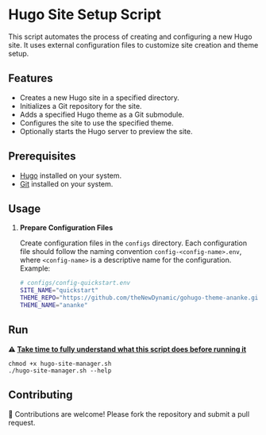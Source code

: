 # Hugo Site Setup Script

This script automates the process of creating and configuring a new Hugo site. It uses external configuration files to customize site creation and theme setup.

## Features

- Creates a new Hugo site in a specified directory.
- Initializes a Git repository for the site.
- Adds a specified Hugo theme as a Git submodule.
- Configures the site to use the specified theme.
- Optionally starts the Hugo server to preview the site.

## Prerequisites

- [Hugo](https://gohugo.io/getting-started/installing/) installed on your system.
- [Git](https://git-scm.com/) installed on your system.



## Usage

1. **Prepare Configuration Files**

   Create configuration files in the `configs` directory. Each configuration file should follow the naming convention `config-<config-name>.env`, where `<config-name>` is a descriptive name for the configuration. Example:

   ```bash
   # configs/config-quickstart.env
   SITE_NAME="quickstart"
   THEME_REPO="https://github.com/theNewDynamic/gohugo-theme-ananke.git"
   THEME_NAME="ananke"

## Run

**:warning: <u>Take time to fully understand what this script does before running it</u>**

```shell
chmod +x hugo-site-manager.sh
./hugo-site-manager.sh --help
```



## Contributing

:facepunch: Contributions are welcome! Please fork the repository and submit a pull request.


